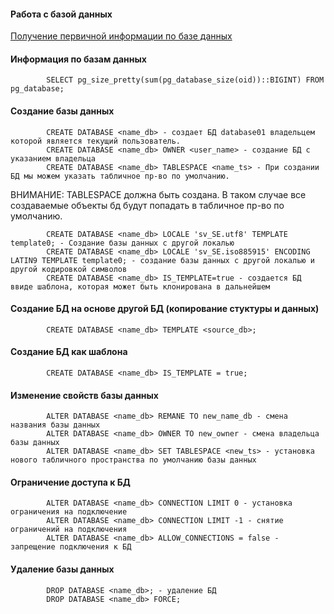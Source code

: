 #### Работа с базой данных

[Получение первичной информации по базе данных]([(https://github.com/Aleksey-10081967/Postgresql-study/edit/main/psql_query/database/database_info.md)])

#### Информация по базам данных

            SELECT pg_size_pretty(sum(pg_database_size(oid))::BIGINT) FROM pg_database;

#### Создание базы данных
            CREATE DATABASE <name_db> - создает БД database01 владельцем которой является текущий пользователь.
            CREATE DATABASE <name_db> OWNER <user_name> - создание БД с указанием владельца
            CREATE DATABASE <name_db> TABLESPACE <name_ts> - При создании БД мы можем указать табличное пр-во по умолчанию.
            
ВНИМАНИЕ: TABLESPACE должна быть создана.  В таком случае все создаваемые объекты бд будут попадать в табличное пр-во по умолчанию. 

            
            CREATE DATABASE <name_db> LOCALE 'sv_SE.utf8' TEMPLATE template0; - Создание базы данных с другой локалью
            CREATE DATABASE <name_db> LOCALE 'sv_SE.iso885915' ENCODING LATIN9 TEMPLATE template0; - cоздание базы данных с другой локалью и другой кодировкой символов
            CREATE DATABASE <name_db> IS_TEMPLATE=true - создается БД ввиде шаблона, которая может быть клонирована в дальнейшем
            
#### Создание БД на основе другой БД (копирование стуктуры и данных)

            CREATE DATABASE <name_db> TEMPLATE <source_db>;
            
#### Создание БД как шаблона

            CREATE DATABASE <name_db> IS_TEMPLATE = true;

#### Изменение свойств базы данных

            ALTER DATABASE <name_db> REMANE TO new_name_db - смена названия базы данных
            ALTER DATABASE <name_db> OWNER TO new_owner - смена владельца базы данных
            ALTER DATABASE <name_db> SET TABLESPACE <new_ts> - установка нового табличного пространства по умолчанию базы данных

#### Ограничение доступа к БД

            ALTER DATABASE <name_db> CONNECTION LIMIT 0 - установка ограничения на подключение
            ALTER DATABASE <name_db> CONNECTION LIMIT -1 - снятие ограничений на подключения
            ALTER DATABASE <name_db> ALLOW_CONNECTIONS = false - запрещение подключения к БД 
             
#### Удаление базы данных
            DROP DATABASE <name_db>; - удаление БД
            DROP DATABASE <name_db> FORCE;


            
            
